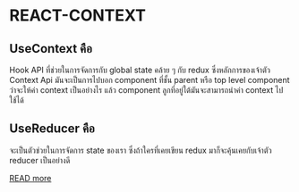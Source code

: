 # REACT-CONTEXT

## UseContext คือ

Hook API ที่ช่วยในการจัดการกับ global state คล้าย ๆ กับ redux ซึ่งหลักการของเจ้าตัว Context Api มันจะเป็นการไปบอก component ที่ชั้น parent หรือ top level component ว่าจะให้ค่า context เป็นอย่างไร แล้ว component ลูกที่อยู่ใต้มันจะสามารถนำค่า context ไปใช้ได้

## UseReducer คือ

จะเป็นตัวช่วยในการจัดการ state ของเรา ซึ่งถ้าใครที่เคยเขียน redux มาก็จะคุ้นเคยกับเจ้าตัว reducer เป็นอย่างดี

[READ more](https://medium.com/the-existing/react-how-to-use-global-state-with-react-hooks-very-easy-2137c5757937)